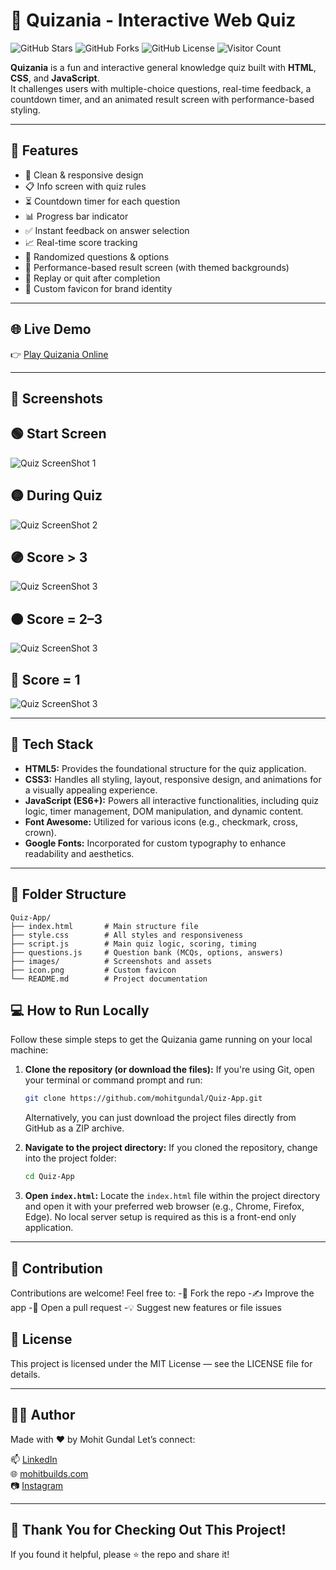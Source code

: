# 🧠 Quizania - Interactive Web Quiz

![GitHub Stars](https://img.shields.io/github/stars/mohitgundal/Quiz-App?style=social)
![GitHub Forks](https://img.shields.io/github/forks/mohitgundal/Quiz-App?style=social)
![GitHub License](https://img.shields.io/github/license/mohitgundal/Quiz-App)
![Visitor Count](https://komarev.com/ghpvc/?username=mohitgundal&label=Repo+Views&color=blue)

**Quizania** is a fun and interactive general knowledge quiz built with **HTML**, **CSS**, and **JavaScript**.  
It challenges users with multiple-choice questions, real-time feedback, a countdown timer, and an animated result screen with performance-based styling.

---

## 🚀 Features
- 📱 Clean & responsive design
- 📋 Info screen with quiz rules
- ⏳ Countdown timer for each question
- 📊 Progress bar indicator
- ✅ Instant feedback on answer selection
- 📈 Real-time score tracking
- 🔄 Randomized questions & options
- 🎯 Performance-based result screen (with themed backgrounds)
- 🔁 Replay or quit after completion
- 🌟 Custom favicon for brand identity

---

## 🌐 Live Demo

👉 [Play Quizania Online](https://mohitgundal.github.io/Quiz-App)

---

## 📸 Screenshots

## 🟢 Start Screen  
![Quiz ScreenShot 1](images/Screenshot1.png)

## 🟡 During Quiz  
![Quiz ScreenShot 2](images/Screenshot2.png)

## 🟣 Score > 3 
![Quiz ScreenShot 3](images/Screenshot3.png)

## 🟠 Score = 2–3
![Quiz ScreenShot 3](images/Screenshot4.png)

## 🔴 Score = 1  
![Quiz ScreenShot 3](images/Screenshot5.png)


---

## 🧰 Tech Stack
* **HTML5:** Provides the foundational structure for the quiz application.
* **CSS3:** Handles all styling, layout, responsive design, and animations for a visually appealing experience.
* **JavaScript (ES6+):** Powers all interactive functionalities, including quiz logic, timer management, DOM manipulation, and dynamic content.
* **Font Awesome:** Utilized for various icons (e.g., checkmark, cross, crown).
* **Google Fonts:** Incorporated for custom typography to enhance readability and aesthetics.

---

## 📁 Folder Structure

```plaintext
Quiz-App/
├── index.html       # Main structure file
├── style.css        # All styles and responsiveness
├── script.js        # Main quiz logic, scoring, timing
├── questions.js     # Question bank (MCQs, options, answers)
├── images/          # Screenshots and assets
├── icon.png         # Custom favicon
└── README.md        # Project documentation
```

## 💻 How to Run Locally

Follow these simple steps to get the Quizania game running on your local machine:

1.  **Clone the repository (or download the files):**
    If you're using Git, open your terminal or command prompt and run:
    ```bash
    git clone https://github.com/mohitgundal/Quiz-App.git
    ```
    
    Alternatively, you can just download the project files directly from GitHub as a ZIP archive.

2.  **Navigate to the project directory:**
    If you cloned the repository, change into the project folder:
    ```bash
    cd Quiz-App
    ```

3.  **Open `index.html`:**
    Locate the `index.html` file within the project directory and open it with your preferred web browser (e.g., Chrome, Firefox, Edge).
    No local server setup is required as this is a front-end only application.
   ---


## 🤝 Contribution
Contributions are welcome!
Feel free to:
-🍴 Fork the repo
-✍️ Improve the app
-📩 Open a pull request
-💡 Suggest new features or file issues

## 📄 License
This project is licensed under the MIT License — see the LICENSE file for details.

---


## 🙋‍♂️ Author
Made with ❤️ by Mohit Gundal
Let’s connect:

📫 [LinkedIn](https://www.linkedin.com/in/mohitbuilds/)  
🌐 [mohitbuilds.com](https://mohitbuilds.com)  
📷 [Instagram](https://www.instagram.com/_mohitbuilds/)

---


## 🙏 Thank You for Checking Out This Project!
If you found it helpful, please ⭐ the repo and share it!
